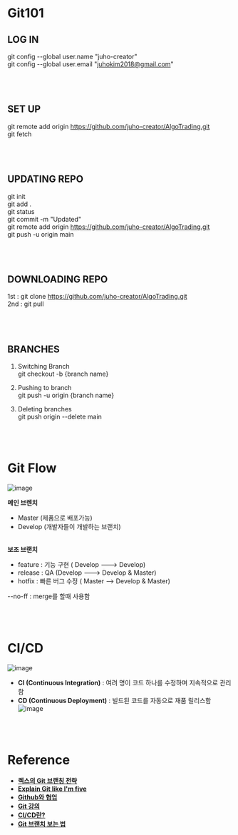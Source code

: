 # Git101

## LOG IN
git config --global user.name "juho-creator"</br>
git config --global user.email "juhokim2018@gmail.com"
</br></br></br></br>




## SET UP
git remote add origin https://github.com/juho-creator/AlgoTrading.git</br>
git fetch
</br></br></br></br>




## UPDATING REPO
git init</br>
git add . </br>
git status</br>
git commit -m "Updated"</br>
git remote add origin  https://github.com/juho-creator/AlgoTrading.git</br>
git push -u origin main
</br></br></br></br>





## DOWNLOADING REPO
1st : git clone https://github.com/juho-creator/AlgoTrading.git</br>
2nd : git pull
</br></br></br></br>




## BRANCHES
1. Switching Branch</br>
git checkout -b {branch name}</br>

2. Pushing to branch</br>
git push -u origin {branch name}		</br>


3. Deleting branches</br>
git push origin --delete main 
</br></br></br></br>


# Git Flow 
![image](https://github.com/juho-creator/git101/assets/72856990/f97ddfbb-6387-4f37-bea0-ecdbe068352d)

**메인 브렌치**
- Master (제품으로 배포가능)
- Develop (개발자들이 개발하는 브랜치)
</br></br>


**보조 브랜치**
- feature : 기능 구현 ( Develop ---> Develop)
- release :  QA (Develop ---> Develop  & Master)
- hotfix : 빠른 버그 수정 ( Master --> Develop & Master)

--no-ff : merge를 할때 사용함
</br></br></br></br>


# CI/CD
![image](https://github.com/juho-creator/git101/assets/72856990/c0668ed5-3bbd-483c-ae9c-65f9ab011e6d)

- **CI (Continuous Integration)** : 여려 명이 코드 하나를 수정하며 지속적으로 관리함 
- **CD (Continuous Deployment)** : 빌드된 코드를 자동으로 재품 릴리스함
![image](https://github.com/juho-creator/git101/assets/72856990/d591228c-8a4d-4f18-be17-d2fb25903a60)
</br></br></br></br>



# Reference
- [**렉스의 Git 브랜칭 전략**
](https://www.youtube.com/watch?v=wtsr5keXUyE)
- [**Explain Git like I'm five**](https://www.youtube.com/watch?v=YFNQwo7iTNc)
- [**Github와 협업**](https://www.youtube.com/watch?v=3doDm--wuJE)
- [**Git 강의**](https://www.youtube.com/watch?v=hFJZwOfme6w&list=PLuHgQVnccGMA8iwZwrGyNXCGy2LAAsTXk&index=2)
- [**CI/CD란?**](https://www.youtube.com/watch?v=sIPU_VkrguI)
- [**Git 브랜치 보는 법**](https://www.youtube.com/watch?v=PHkdwAL6NQY) 


